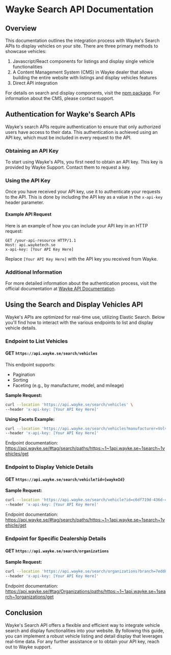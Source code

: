 # Wayke Search API Documentation

## Overview

This documentation outlines the integration process with Wayke's Search APIs to display vehicles on your site. There are three primary methods to showcase vehicles:

1. Javascript/React components for listings and display single vehicle functionalities
2. A Content Management System (CMS) in Wayke dealer that allows building the entire website with listings and display vehicles features
3. Direct API integration

For details on search and display components, visit the [npm package](https://www.npmjs.com/package/@wayke-se/components-react). For information about the CMS, please contact support.



## Authentication for Wayke's Search APIs
Wayke's search APIs require authentication to ensure that only authorized users have access to their data. This authentication is achieved using an API key, which must be included in every request to the API.

### Obtaining an API Key
To start using Wayke's APIs, you first need to obtain an API key. This key is provided by Wayke Support. Contact them to request a key.

### Using the API Key
Once you have received your API key, use it to authenticate your requests to the API. This is done by including the API key as a value in the `x-api-key` header parameter.

#### Example API Request
Here is an example of how you can include your API key in an HTTP request:

```http
GET /your-api-resource HTTP/1.1
Host: api.wayketech.se
x-api-key: [Your API Key Here]
```

Replace `[Your API Key Here]` with the API key you received from Wayke.

### Additional Information
For more detailed information about the authentication process, visit the official documentation at [Wayke API Documentation](https://api.wayketech.se/#section/Authentication/ApiKeyAuth).


## Using the Search and Display Vehicles API
Wayke's APIs are optimized for real-time use, utilizing Elastic Search. Below you'll find how to interact with the various endpoints to list and display vehicle details.

### Endpoint to List Vehicles

#### GET `https://api.wayke.se/search/vehicles`

This endpoint supports:
- Pagination
- Sorting
- Faceting (e.g., by manufacturer, model, and mileage)

**Sample Request:**

```bash
curl --location 'https://api.wayke.se/search/vehicles' \
--header 'x-api-key: [Your API Key Here]'
```

**Using Facets Example:**

```bash
curl --location 'https://api.wayke.se/search/vehicles?manufacturer=Volvo&mileage.max=1500&mileage.min=500&modelSeries=V60' \
--header 'x-api-key: [Your API Key Here]'
```
Endpoint documentation: https://api.wayke.se/#tag/search/paths/https:~1~1api.wayke.se~1search~1vehicles/get

### Endpoint to Display Vehicle Details

#### GET `https://api.wayke.se/search/vehicle?id={waykeId}`

**Sample Request:**

```bash
curl --location 'https://api.wayke.se/search/vehicle?id=c6df719d-436d-4a5c-bc3b-525b7fe3c14d' \
--header 'x-api-key: [Your API Key Here]'
```

Endpoint documentation: https://api.wayke.se/#tag/search/paths/https:~1~1api.wayke.se~1search~1vehicle/get

### Endpoint for Specific Dealership Details

#### GET `https://api.wayke.se/search/organizations`

**Sample Request:**

```bash
curl --location 'https://api.wayke.se/search/organizations?branch=7edd8c28-95fd-49d6-9cde-231f39fa9275' \
--header 'x-api-key: [Your API Key Here]'
```
Endpoint documentation: https://api.wayke.se/#tag/Organizations/paths/https:~1~1api.wayke.se~1search~1organizations/get

## Conclusion

Wayke's Search API offers a flexible and efficient way to integrate vehicle search and display functionalities into your website. By following this guide, you can implement a robust vehicle listing and detail display that leverages real-time data. For any further assistance or to obtain your API key, reach out to Wayke support.
